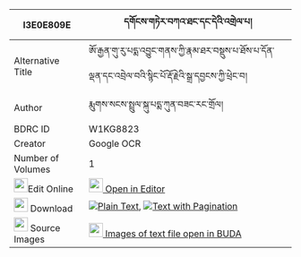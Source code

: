 |I3E0E809E|དགོངས་གཏེར་བཀའ་ཐང་དང་དེའི་འགྲེལ་པ། 
| --- | --- 
|Alternative Title |ཨོ་རྒྱན་གུ་རུ་པདྨ་འབྱུང་གནས་ཀྱི་རྣམ་ཐར་བསྡུས་པ་ཐོས་པ་དོན་ལྡན་དང་འབྲེལ་བའི་སྙིང་པོ་རྡོ་རྗེའི་སྒྲ་དབྱངས་ཀྱི་ཕྲེང་བ།
|Author| རྨུགས་སངས་སྤྲུལ་སྐུ་པདྨ་ཀུན་བཟང་རང་གྲོལ།
|BDRC ID | W1KG8823
|Creator | Google OCR
|Number of Volumes| 1
|<img width="25" src="https://img.icons8.com/color/25/000000/edit-property.png">Edit Online| [<img width="25" src="https://avatars.githubusercontent.com/u/45091458?s=200&v=4"> Open in Editor](http://editor.openpecha.org/I3E0E809E)
|<img width="25" src="https://img.icons8.com/fluent/48/000000/download-2.png"/>  Download | [![](https://img.icons8.com/color/20/000000/txt.png)Plain Text](https://github.com/Openpecha/I3E0E809E/releases/download/v1/gongter_ka_tang_dang_de_i_drel_plain_I3E0E809E.zip), [![](https://img.icons8.com/color/20/000000/txt.png)Text with Pagination](https://github.com/Openpecha/I3E0E809E/releases/download/v1/gongter_ka_tang_dang_de_i_drel_pages_I3E0E809E.zip)
|<img width="25" src="https://img.icons8.com/plasticine/100/000000/pictures-folder.png"/>  Source Images | [<img width="25" src="https://library.bdrc.io/icons/BUDA-small.svg"> Images of text file open in BUDA](https://library.bdrc.io/show/bdr:W1KG8823)